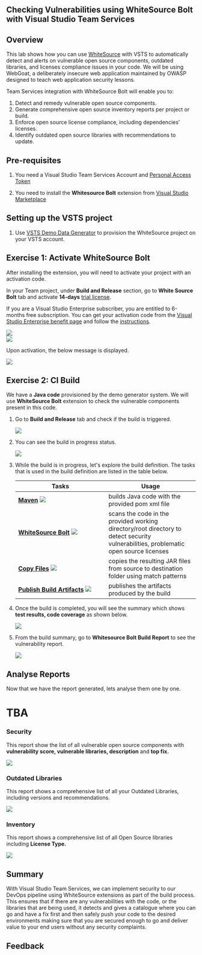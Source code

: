 ## Checking Vulnerabilities using WhiteSource Bolt with Visual Studio Team Services

## Overview

This lab shows how you can use <a href="https://www.whitesourcesoftware.com/"  target =_blank>WhiteSource</a> with VSTS to automatically detect and alerts on vulnerable open source components, outdated libraries, and licenses compliance issues in your code. We will be using WebGoat, a deliberately insecure web application maintained by OWASP designed to teach web application security lessons.

Team Services integration with WhiteSource Bolt will enable you to:

1. Detect and remedy vulnerable open source components.
2. Generate comprehensive open source inventory reports per project or build.
3. Enforce open source license compliance, including dependencies’ licenses.
4. Identify outdated open source libraries with recommendations to update.

## Pre-requisites

1. You need a Visual Studio Team Services Account and <a href="https://docs.microsoft.com/en-us/vsts/accounts/use-personal-access-tokens-to-authenticate"  target =_blank>Personal Access Token</a>
 
 2. You need to install the **Whitesource Bolt** extension from <a href="https://marketplace.visualstudio.com/items?itemName=whitesource.ws-bolt" target=_blank> Visual Studio Marketplace</a>

## Setting up the VSTS project

1. Use <a href="https://vstsdemobuildersite.azurewebsites.net/?name=whitesource%20bolt" target="_blank">VSTS Demo Data Generator</a> to provision the  WhiteSource project on your VSTS account.


## Exercise 1: Activate WhiteSource Bolt

After installing the extension, you will need to activate your project with an activation code.

In your Team project, under **Build and Release** section, go to **White Source Bolt** tab and activate **14-days** <a href="https://www.whitesourcesoftware.com/whitesource_bolt_visualstudio_2017/#activate">trial license</a>.

If you are a Visual Studio Enterprise subscriber, you are entitled to 6-months free subscription. You can get your activation code from the <a href="https://my.visualstudio.com/"> Visual Studio Enterprise benefit page</a> and follow the <a href="https://www.whitesourcesoftware.com/vse_whitesource_bolt//#activate">instructions</a>.


<img src="images/Dev_Essentials.png">

<br/>

<img src="images\Activate White Source Bolt.png">

Upon activation, the below message is displayed.

<img src="images\14 days trial.png">

## Exercise 2: CI Build

We have a **Java code** provisioned by the demo generator system. We will use **WhiteSource Bolt** extension to check the vulnerable components present in this code.

1. Go to **Build and Release** tab and check if the build is triggered.

   <img src="images/QueueBuild.png">

2. You can see the build in progress status. 

   <img src="images/inprogress_build.png">

3. While the build is in progress, let's explore the build definition. The tasks that is used in the build definition are listed in the table below.

    <table width="100%">
   <thead>
      <tr>
         <th width="50%"><b>Tasks</b></th>
         <th><b>Usage</b></th>
      </tr>
   </thead>
   <tr>
      <td><a href="http://bit.ly/2lvftfo"><b>Maven</b></a> <img src="images/maven.png"></td>
      <td>builds Java code with the provided pom xml file </td>
   </tr>
   <tr>
      <td><a href="http://bit.ly/1Vxz1Jb"><b>WhiteSource Bolt</b></a> <img src="images/whitesourcebolt.png"> </td>
      <td>scans the code in the provided working directory/root directory to detect security vulnerabilities, problematic open source licenses</td>
   </tr>
   <tr>
      <td><a href=""><b>Copy Files</b></a> <img src="images/copy-files.png"> </td>
      <td>copies the resulting JAR files from source to destination folder using match patterns </td>
   </tr>
   <tr>
      <td><a href=""><b>Publish Build Artifacts</b></a> <img src="images/publish-build-artifacts.png"> </td>
      <td>publishes the artifacts produced by the build </td>
   </tr>
   </table>

4. Once the build is completed, you will see the summary which shows **test results, code coverage** as shown below.

   <img src="images/build_summary.png">

5. From the build summary, go to **Whitesource Bolt Build Report** to see the vulnerability report.

   <img src="images/report.png">

## Analyse Reports

Now that we have the report generated, lets analyse them one by one.

# TBA

### Security

This report show the list of all vulnerable open source components with **vulnerability score, vulnerable libraries, description** and **top fix.**

<img src="images/Security.png">

### Outdated Libraries
 
This report shows a comprehensive list of all your Outdated Libraries, including versions and recommendations.

<img src="images\Outdated Libraries.png">

### Inventory

This report shows a comprehensive list of all Open Source libraries including **License Type.**

<img src="images\Inventory.png">

## Summary

With Visual Studio Team Services, we can implement security to our DevOps pipeline using WhiteSource extensions as part of the build process. This ensures that if there are any vulnerabilities with the code, or the libraries that are being used, it detects and gives a catalogue where you can go and have a fix first and then safely push your code to the desired environments making sure that you are secured enough to go and deliver value to your end users without any security complaints.

## Feedback

